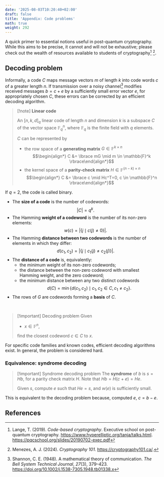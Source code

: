 ```yaml
---
date: '2025-08-03T10:20:40+02:00'
draft: false
title: 'Appendix: Code problems'
math: true
weight: 292
---
```


A quick primer to essential notions useful in post-quantum cryptography. While this aims to be precise, it cannot and will not be exhaustive; please check out the wealth of resources available to students of cryptography[^Lange19] [^Menezes24].



## Decoding problem

Informally, a code $C$ maps message vectors $m$ of length $k$ into code words $c$ of a greater length $n$. If transmission over a noisy channel[^Shannon48] modifies received messages $b = c + e$ by a sufficiently small error vector $e$, for appropriately chosen $C$, these errors can be corrected by an efficient decoding algorithm.

> [!note] **Linear code**
>
> An $\lbrack n,k,d\rbrack_q$ linear code of length $n$ and dimension $k$ is a subspace $C$ of the vector space $\mathbb {F}_{q}^{n}$, where $\mathbb {F} _{q}$ is the finite field with $q$ elements.
> 
> $C$ can be represented by
> - the row space of a **generating matrix** $G \in \mathbb{F}^{k\times n}$
> $$\begin{align*} C &= \lbrace mG \mid m \in \mathbb{F}^k \rbrace\end{align*}$$
> - the kernel space of a **parity-check matrix** $H \in \mathbb{F}^{(n-k)\times n}$
> $$\begin{align*} C &= \lbrace c \mid Hc^T=0, c \in \mathbb{F}^n \rbrace\end{align*}$$


If $q = 2$, the code is called binary.
- The **size of a code** is the number of codewords: $$|C|=q^k.$$
- The Hamming **weight of a codeword** is the number of its non-zero elements: $$w(c)=\left| \lbrace j \mid c(j)\neq 0 \rbrace \right|.$$
- The Hamming **distance between two codewords** is the number of elements in which they differ: $$d(c_1,c_2)=\left|\lbrace j \mid c_1(j) \neq c_2(j) \rbrace \right|.$$
- The **distance of a code** is, equivalently:
  - the minimum weight of its non-zero codewords;
  - the distance between the non-zero codeword with smallest Hamming weight, and the zero codeword;
  - the minimum distance between any two distinct codewords
$$d(C)=\min \lbrace d(c_1,c_2) \mid c_1,c_2 \in C, c_1 \neq c_2 \rbrace.$$
- The rows of $G$ are codewords forming a **basis** of $C$.

<br>
<div class=tikz>
<script type="text/tikz">
    \definecolor{prussianblue}{HTML}{113285}
    \definecolor{marigold}{HTML}{FFB11B}
    \definecolor{rosered}{HTML}{D0104C}
  \begin{tikzpicture}[scale=1,
    A/.style={draw=prussianblue!60, fill=prussianblue!10, line width=1mm, minimum size=15mm, font={\bfseries\Large}},
    S/.style={draw=rosered!60, fill=rosered!10, line width=1mm, minimum size=15mm, font={\bfseries\Large}},
    E/.style={draw=marigold!60, fill=marigold!10, line width=1mm, minimum size=15mm, font={\bfseries\Large}},
    Eq/.style={font={\bfseries\Huge},anchor=base}
    ]
    \foreach  \x/\y/\style/\row/\col/\text[count=\c] in {%
      0/-\row+2/A/4/2/$G^T$,
      2.4/0/S/2/1/$m$,
      4.5/-\row+2/E/4/1/$e$,
      7/-2/A/4/1/$b$}
    {% \node [left] at (0,\y) {\l};
      \draw [\style] (\x,\y) rectangle (\x+\col,\y+\row);
      \node [Eq] at (\x+\col/2,\y+\row-1.3) {\text};
    }
    \node [Eq] at (4,.7) {$+$};
    \node [Eq] at (6.2,.7) {$=$};
    %\node [Eq] at (9.7,.7) {$\pmod{q}$};
  \end{tikzpicture}
</script>
</div>

> [!important] Decoding problem
> Given
> - $x\in \mathbb{F}^n$,
> 
> find the closest codeword $c\in C$ to $x$.

For specific code families and known codes, efficient decoding algorithms exist. In general, the problem is considered hard.

### Equivalence: syndrome decoding

> [!important] Syndrome decoding problem
> The **syndrome** of $b$ is $s=Hb$, for a parity check matrix $H$. Note that $Hb=H(c+e)=He$.
> 
> Given $s$, compute $e$ such that $He=s$, and $w(e)$ is sufficiently small.

This is equivalent to the decoding problem because, computed $e$, $c=b-e$.




## References

[^Lange19]: Lange, T. (2019). *Code-based cryptography*. Executive school on
post-quantum cryptography.
<https://www.hyperelliptic.org/tanja/talks.html>.
https://pqcschool.org/slides/20190702-exec.pdf

[^Menezes24]: Menezes, A. J. (2024). *Cryptography 101*.
<https://cryptography101.ca/>.

[^Shannon48]: Shannon, C. E. (1948). A mathematical theory of communication. *The Bell
System Technical Journal*, *27*(3), 379–423.
https://doi.org/10.1002/j.1538-7305.1948.tb01338.x